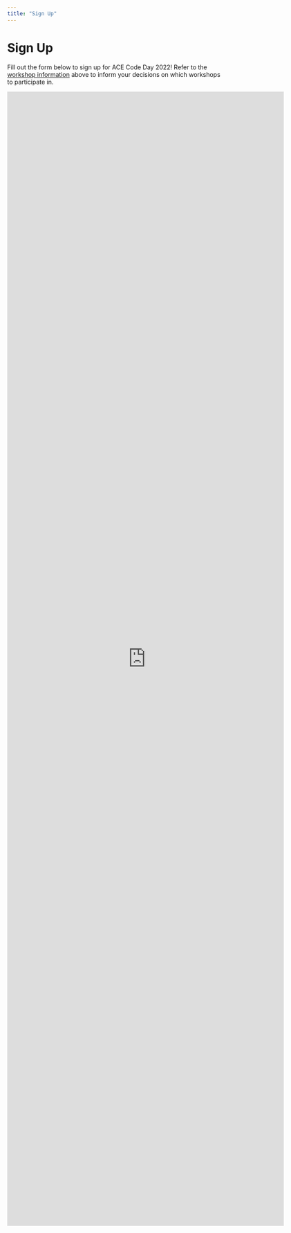 ```yaml
---
title: "Sign Up"
---
```


<h1 class="text-outline-shadow before:content-['Sign_Up']">Sign Up</h1>

Fill out the form below to sign up for ACE Code Day 2022! Refer to the [workshop information](#workshops) above to inform your decisions on which workshops to participate in. 

<div class="w-full text-center">
<div class="inline-block bg-slate-200 border border-slate-600 rounded-lg shadow-lg">
<iframe class="max-w-full sm:h-[2400px] rounded-lg" src="https://docs.google.com/forms/d/e/1FAIpQLSfHyaXzZoAV2OCB26Y_k3MzPdVpzKu42P3DEuLr8lhCju5dZw/viewform?embedded=true" width="640" height="2620" frameborder="0" marginheight="0" marginwidth="0">Loading…</iframe>
</div>
</div>

